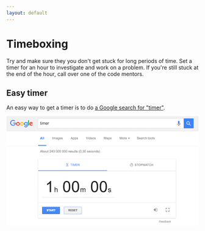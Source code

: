```yaml
---
layout: default
---
```


# Timeboxing

Try and make sure they you don't get stuck for long periods of time. Set a timer for an hour to investigate and work on a problem. If you're still stuck at the end of the hour, call over one of the code mentors.

## Easy timer

An easy way to get a timer is to do [a Google search for "timer"](https://www.google.co.za/search?q=timer).

![](/img/timer.png)
